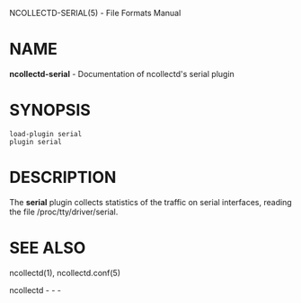 NCOLLECTD-SERIAL(5) - File Formats Manual

# NAME

**ncollectd-serial** - Documentation of ncollectd's serial plugin

# SYNOPSIS

	load-plugin serial
	plugin serial

# DESCRIPTION

The **serial** plugin collects statistics of the traffic on serial interfaces,
reading the file /proc/tty/driver/serial.

# SEE ALSO

ncollectd(1),
ncollectd.conf(5)

ncollectd - - -

